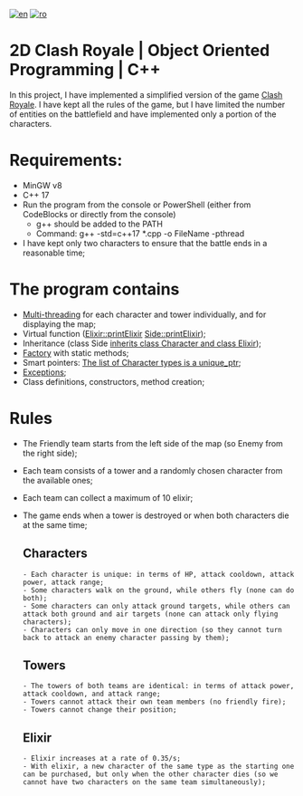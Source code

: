 [![en](https://img.shields.io/badge/lang-en-green.svg)](https://github.com/TIPYexe/POO_ClashRoyale/blob/master/README.en.md)
[![ro](https://img.shields.io/badge/lang-ro-red.svg)](https://github.com/TIPYexe/POO_ClashRoyale/blob/master/README.md)

# 2D Clash Royale | Object Oriented Programming | C++

In this project, I have implemented a simplified version of the game [Clash Royale](https://supercell.com/en/games/clashroyale/). I have kept all the rules of the game, but I have limited the number of entities on the battlefield and have implemented only a portion of the characters.

# Requirements:
  - MinGW v8
  - C++ 17
  - Run the program from the console or PowerShell (either from CodeBlocks or directly from the console)
      - g++ should be added to the PATH
      - Command: g++ -std=c++17 *.cpp -o FileName -pthread
  - I have kept only two characters to ensure that the battle ends in a reasonable time;

# The program contains
  - [Multi-threading](https://github.com/TIPYexe/POO_ClashRoyale/blob/main/ConsoleApplication1.cpp#L61-L67) for each character and tower individually, and for displaying the map;
  - Virtual function ([Elixir::printElixir](https://github.com/TIPYexe/POO_ClashRoyale/blob/e68358130cd3d86c33fa093938a929d9d68237fe/Elixir.cpp#L21-L23) [Side::printElixir](https://github.com/TIPYexe/POO_ClashRoyale/blob/main/Side.cpp#L45-L50));
  - Inheritance (class Side [inherits class Character and class Elixir](https://github.com/TIPYexe/POO_ClashRoyale/blob/main/Side.h#L9));
  - [Factory](https://github.com/TIPYexe/POO_ClashRoyale/blob/main/Personaj_factory.h#L8-L14) with static methods;
  - Smart pointers: [The list of Character types is a unique_ptr](https://github.com/TIPYexe/POO_ClashRoyale/blob/main/ConsoleApplication1.cpp#L16);
  - [Exceptions](https://github.com/TIPYexe/POO_ClashRoyale/blob/main/ConsoleApplication1.cpp#L41-L53);
  - Class definitions, constructors, method creation;

# Rules
  - The Friendly team starts from the left side of the map (so Enemy from the right side);
  - Each team consists of a tower and a randomly chosen character from the available ones;
  - Each team can collect a maximum of 10 elixir;
  - The game ends when a tower is destroyed or when both characters die at the same time;
  
    ## Characters
        - Each character is unique: in terms of HP, attack cooldown, attack power, attack range;
        - Some characters walk on the ground, while others fly (none can do both);
        - Some characters can only attack ground targets, while others can attack both ground and air targets (none can attack only flying characters);
        - Characters can only move in one direction (so they cannot turn back to attack an enemy character passing by them);
  
    ## Towers
        - The towers of both teams are identical: in terms of attack power, attack cooldown, and attack range;
        - Towers cannot attack their own team members (no friendly fire);
        - Towers cannot change their position;
  
    ## Elixir
        - Elixir increases at a rate of 0.35/s;
        - With elixir, a new character of the same type as the starting one can be purchased, but only when the other character dies (so we cannot have two characters on the same team simultaneously);
